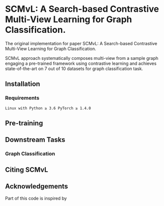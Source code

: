 # SCMvL: A Search-based Contrastive Multi-View Learning for Graph Classification.
The original implementation for paper SCMvL: A Search-based Contrastive Multi-View Learning for Graph Classification.

SCMvL approach systematically composes multi-view from a sample graph engaging a pre-trained framework using contrastive learning and achieves state-of-the-art on 7 out of 10 datasets for graph classification task.

## Installation
### Requirements

`Linux with Python ≥ 3.6
PyTorch ≥ 1.4.0`


## Pre-training

## Downstream Tasks
### Graph Classification


## Citing SCMvL

## Acknowledgements
Part of this code is inspired by 
